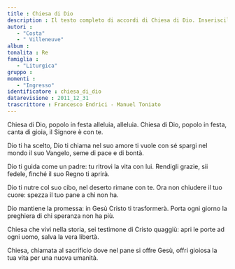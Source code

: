 ```yaml
--- 
title : Chiesa di Dio
description : Il testo completo di accordi di Chiesa di Dio. Inseriscila nel tuo canzoniere!
autori : 
   - "Costa"
   - " Villeneuve"
album : 
tonalita : Re
famiglia : 
   - "Liturgica"
gruppo : 
momenti : 
   - "Ingresso"
identificatore : chiesa_di_dio
datarevisione : 2011_12_31
trascrittore : Francesco Endrici - Manuel Toniato
--- 
```




Chiesa di Dio, popolo in festa
alleluia, alleluia.
Chiesa di Dio, popolo in festa,
canta di gioia, il Signore è con te.


Dio ti ha scelto, Dio ti chiama
nel suo amore ti vuole con sé
spargi nel mondo il suo Vangelo,
seme di pace e di bontà.


Dio ti guida come un padre:
tu ritrovi la vita con lui.
Rendigli grazie, sii fedele,
finché il suo Regno ti aprirà.


Dio ti nutre col suo cibo,
nel deserto rimane con te.
Ora non chiudere il tuo cuore:
spezza il tuo pane a chi non ha.


Dio mantiene la promessa:
in Gesù Cristo ti trasformerà.
Porta ogni giorno la preghiera
di chi speranza non ha più.


Chiesa che vivi nella storia,
sei testimone di Cristo quaggiù:
apri le porte ad ogni uomo,
salva la vera libertà.


Chiesa, chiamata al sacrificio
dove nel pane si offre Gesù,
offri gioiosa la tua vita
per una nuova umanità.


